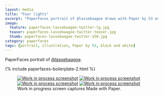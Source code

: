 ```yaml
---
layout: media
title: "Four lights"
excerpt: "PaperFaces portrait of @lassebaagoe drawn with Paper by 53 on an iPad."
image: 
  feature: paperfaces-lassebaagoe-twitter-lg.jpg
  teaser: paperfaces-lassebaagoe-twitter-teaser.jpg
  thumb: paperfaces-lassebaagoe-twitter-150.jpg
category: paperfaces
tags: [portrait, illustration, Paper by 53, black and white]
---
```


PaperFaces portrait of [@lassebaagoe](http://twitter.com/lassebaagoe).

{% include paperfaces-boilerplate-2.html %}

<figure class="third">
  <a href="{{ site.url }}/images/paperfaces-lassebaagoe-process-1-lg.jpg"><img src="{{ site.url }}/images/paperfaces-lassebaagoe-process-1-600.jpg" alt="Work in process screenshot"></a>
  <a href="{{ site.url }}/images/paperfaces-lassebaagoe-process-2-lg.jpg"><img src="{{ site.url }}/images/paperfaces-lassebaagoe-process-2-600.jpg" alt="Work in process screenshot"></a>
  <a href="{{ site.url }}/images/paperfaces-lassebaagoe-process-3-lg.jpg"><img src="{{ site.url }}/images/paperfaces-lassebaagoe-process-3-600.jpg" alt="Work in process screenshot"></a>
  <a href="{{ site.url }}/images/paperfaces-lassebaagoe-process-4-lg.jpg"><img src="{{ site.url }}/images/paperfaces-lassebaagoe-process-4-600.jpg" alt="Work in process screenshot"></a>
  <figcaption>Work in progress screen captures Made with Paper.</figcaption>
</figure>